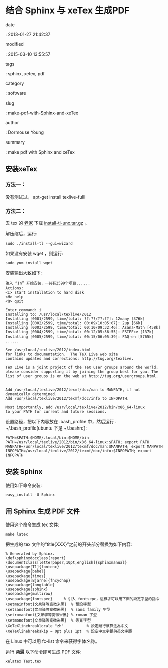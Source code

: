 结合 Sphinx 与 xeTex 生成PDF
============================

date

:   2013-01-27 21:42:37

modified

:   2015-03-10 13:55:57

tags

:   sphinx, xetex, pdf

category

:   software

slug

:   make-pdf-with-Sphinx-and-xeTex

author

:   Dormouse Young

summary

:   make pdf with Sphinx and xeTex

安装xeTex
---------

### 方法一：

没有测试过。 apt-get install texlive-full

### 方法二：

去 tex 的 [老家](http://www.tug.org/texlive/acquire-netinstall.html)
下载
[install-tl-unx.tar.gz](http://mirror.ctan.org/systems/texlive/tlnet/install-tl-unx.tar.gz)
。

解压缩后，运行:

    sudo ./install-tl --gui=wizard

如果没有安装 wget ，则运行:

    sudo yum install wget

安装输出大致如下:

    输入 “In” 开始安装，一共有2599个项目......
    Actions:
    <I> start installation to hard disk
    <H> help
    <Q> quit

    Enter command: i
    Installing to: /usr/local/texlive/2012
    Installing [0001/2599, time/total: ??:??/??:??]: 12many [376k]
    Installing [0002/2599, time/total: 00:09/10:05:07]: 2up [66k]
    Installing [0003/2599, time/total: 00:10/09:32:46]: Asana-Math [458k]
    Installing [0004/2599, time/total: 00:12/05:36:55]: ESIEEcv [137k]
    Installing [0005/2599, time/total: 00:15/06:05:39]: FAQ-en [5765k]
    ......

    See /usr/local/texlive/2012/index.html
    for links to documentation.  The TeX Live web site
    contains updates and corrections: http://tug.org/texlive.

    TeX Live is a joint project of the TeX user groups around the world;
    please consider supporting it by joining the group best for you. The
    list of user groups is on the web at http://tug.org/usergroups.html.


    Add /usr/local/texlive/2012/texmf/doc/man to MANPATH, if not dynamically determined.
    Add /usr/local/texlive/2012/texmf/doc/info to INFOPATH.

    Most importantly, add /usr/local/texlive/2012/bin/x86_64-linux
    to your PATH for current and future sessions.

设置路径，把以下内容放在 .bash\_profile 中，然后运行 .
\~/.bash\_profile(ubuntu 下是 \~/.bashrc):

    PATH=$PATH:$HOME/.local/bin:$HOME/bin
    PATH=/usr/local/texlive/2012/bin/x86_64-linux:$PATH; export PATH
    MANPATH=/usr/local/texlive/2012/texmf/doc/man:$MANPATH; export MANPATH
    INFOPATH=/usr/local/texlive/2012/texmf/doc/info:$INFOPATH; export INFOPATH

安装 Sphinx
-----------

使用如下命令安装:

    easy_install -U Sphinx

用 Sphinx 生成 PDF 文件
-----------------------

使用这个命令生成 tex 文件:

    make latex

把生成的 tex 文件的“title{XXX}”之前的开头部分替换为如下内容:

    % Generated by Sphinx.
    \def\sphinxdocclass{report}
    \documentclass[letterpaper,10pt,english]{sphinxmanual}
    \usepackage[T1]{fontenc}
    \usepackage{babel}
    \usepackage{times}
    \usepackage[Bjarne]{fncychap}
    \usepackage{longtable}
    \usepackage{sphinx}
    \usepackage{multirow}
    \usepackage{fontspec}     % 引入 fontsepc，這樣才可以用下面的設定字型的指令
    \setmainfont{文泉驿等宽微米黑}  % 預設字型
    \setsansfont{文泉驿等宽微米黑}  % sans family 字型
    \setromanfont{文泉驿等宽微米黑} % roman 字型
    \setmonofont{文泉驿等宽微米黑}  % 等寬字型
    \XeTeXlinebreaklocale "zh"          % 設定斷行演算法為中文
    \XeTeXlinebreakskip = 0pt plus 1pt  % 設定中文字距與英文字距

在 Linux 中可以用 fc-list 命令来获得字体名称。

运行 **两遍** 以下命令即可生成 PDF 文件:

    xelatex Test.tex
